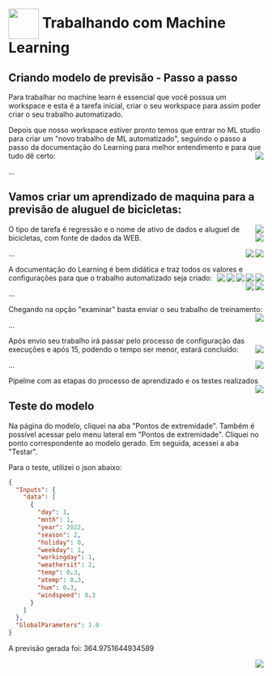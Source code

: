 <h1>
    <a href="https://www.dio.me/">
     <img align="center" width="60px" src="https://hermes.dio.me/lab_projects/badges/87d332d0-5198-4a2f-b159-38c8c2976954.png"></a>
    <span> Trabalhando com Machine Learning</span>
</h1>

## Criando modelo de previsão - Passo a passo

Para trabalhar no machine learn é essencial que você possua um workspace e esta é a tarefa inicial, criar o seu workspace para assim poder criar o seu trabalho automatizado.

Depois que nosso workspace estiver pronto temos que entrar no ML studio para criar um "novo trabalho de ML automatizado", seguindo o passo a passo da documentação do Learning para melhor entendimento e para que tudo dê certo:
<img align="right" src="images/01.png" width=""/> 

...

## Vamos criar um aprendizado de maquina para a previsão de aluguel de bicicletas:
<img align="right" src="images/02.png" width=""/> 

O tipo de tarefa é regressão e o nome de ativo de dados e aluguel de bicicletas, com fonte de dados da WEB.
<img align="right" src="images/03.png" width=""/> 

<img align="right" src="images/04.png" width=""/> 

<img align="right" src="images/05.png" width=""/> 

...

A documentação do Learning é bem didática e traz todos os valores e configurações para que o trabalho automatizado seja criado:
<img align="right" src="images/07.png" width=""/> 
<img align="right" src="images/08.png" width=""/> 
<img align="right" src="images/09.png" width=""/> 
<img align="right" src="images/10.png" width=""/> 
<img align="right" src="images/11.png" width=""/> 
<img align="right" src="images/12.png" width=""/> 
<img align="right" src="images/13.png" width=""/> 

...

Chegando na opção "examinar" basta enviar o seu trabalho de treinamento:
<img align="right" src="images/14.png" width=""/> 

...

Após envio seu trabalho irá passar pelo processo de configuração das execuções e após 15, podendo o tempo ser menor, estará concluído:
<img align="right" src="images/15.png" width=""/> 

<img align="right" src="images/16.png" width=""/> 

...

Pipeline com as etapas do processo de aprendizado e os testes realizados
<img align="right" src="images/17.png" width=""/> 

## Teste do modelo

Na página do modelo, cliquei na aba "Pontos de extremidade". Também é possível acessar pelo menu lateral em "Pontos de extremidade". Cliquei no ponto correspondente ao modelo gerado. Em seguida, acessei a aba "Testar".

Para o teste, utilizei o json abaixo:

``` JSON
{
  "Inputs": {
    "data": [
      {
        "day": 1,
        "mnth": 1,
        "year": 2022,
        "season": 2,
        "holiday": 0,
        "weekday": 1,
        "workingday": 1,
        "weathersit": 2,
        "temp": 0.3,
        "atemp": 0.3,
        "hum": 0.3,
        "windspeed": 0.3
      }
    ]
  },
  "GlobalParameters": 1.0
}
```

A previsão gerada foi: 364.9751644934589

<img align="right" src="images/18.png" width=""/> 
